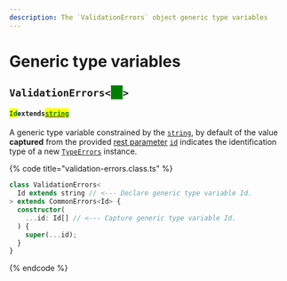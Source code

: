 ```yaml
---
description: The `ValidationErrors` object generic type variables
---
```


# Generic type variables

## `ValidationErrors<`<mark style="color:green;background-color:green;">`Id`</mark>`>`

#### <mark style="color:green;">`Id`</mark>`extends`[<mark style="color:green;">`string`</mark>](https://www.typescriptlang.org/docs/handbook/basic-types.html#string)

​A generic type variable constrained by the [`string`](https://developer.mozilla.org/en-US/docs/Web/JavaScript/Reference/Global\_Objects/String), by default of the value **captured** from the provided [rest parameter](https://developer.mozilla.org/en-US/docs/Web/JavaScript/Reference/Functions/rest\_parameters) [`id`](v-constructor.md#...id-id) indicates the identification type of a new [`TypeErrors`](broken-reference) instance.

{% code title="validation-errors.class.ts" %}
```typescript
class ValidationErrors<
  Id extends string // <--- Declare generic type variable Id.
> extends CommonErrors<Id> {
  constructor(
    ...id: Id[] // <--- Capture generic type variable Id.
  ) {
    super(...id);
  }
}
```
{% endcode %}

